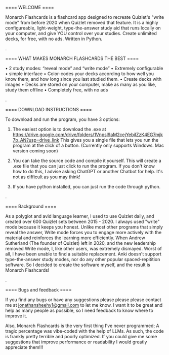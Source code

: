 ==== WELCOME ====

Monarch Flashcards is a flashcard app designed to recreate Quizlet's "write mode" from before 2020 when Quizlet removed that feature.
It is a highly configureable, light-weight, type-the-answer study aid that runs locally on your computer, and give YOU control over your studies.
Create unlimited decks, for free, with no ads.
Written in Python.

.

==== WHAT MAKES MONARCH FLASHCARDS THE BEST ====

•	2 study modes: “reveal mode” and “write mode”
•	Extremely configurable
•	simple interface
•	Color-codes your decks according to how well you know them, and how long since you last studied them.
•	Create decks with images
•	Decks are stored on your computer, make as many as you like, study them offline
•	Completely free, with no ads

.


==== DOWNLOAD INSTRUCTIONS ====

To download and run the program, you have 3 options:
1) The easiest option is to download the .exe at https://drive.google.com/drive/folders/1Vnpsl9aM2cejYebiIZzK4EG7mjk7b_AN?usp=drive_link
   This gives you a single file that lets you run the program at the click of a button. (Currently only supports Windows. Mac version coming soon)

2) You can take the source code and compile it yourself. This will create a .exe file that you can just click to run the program.
    If you don't know how to do this, I advise asking ChatGPT or another Chatbot for help. It's not as difficult as you may think!

3) If you have python installed, you can just run the code through python.

.


==== Background ====

As a polyglot and avid language learner, I used to use Quizlet daily, and created over 600 Quizlet sets between 2015 - 2020.
I always used "write" mode because it keeps you honest. Unlike most other programs that simply reveal the answer, Write mode forces you to engage more actively with the material and reinforces the learning more efficiently.
When Andrew Sutherland (The founder of Quizlet) left in 2020, and the new leadership removed Write mode, I, like other users, was extremely dismayed.
Worst of all, I have been unable to find a suitable replacement. Anki doesn't support type-the-answer study modes, nor do any other popular spaced-repitition software.
So I decided to create the software myself, and the result is Monarch Flashcards!

.


==== Bugs and feedback ====

If you find any bugs or have any suggestions please please please contact me at jonathansheehy1@gmail.com to let me know.
I want it to be great and help as many people as possible, so I need feedback to know where to improve it.

Also, Monarch Flashcards is the very first thing I've never programmed; A tragic percentage was vibe-coded with the help of LLMs. 
As such, the code is frankly pretty terrible and poorly optimized. If you could give me some suggestions that improve performance or readability I would greatly appreciate them!!!
